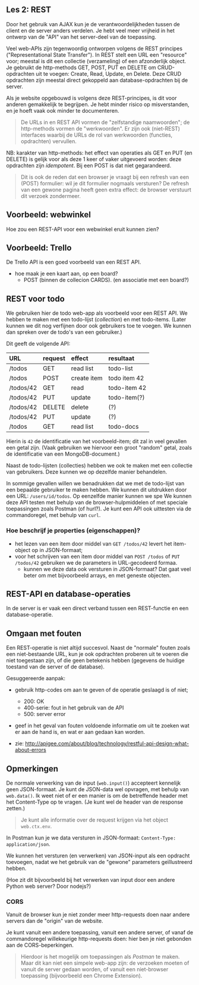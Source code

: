 ## Les 2: REST

Door het gebruik van AJAX kun je de verantwoordelijkheden tussen de client en de server anders verdelen. Je hebt veel meer vrijheid in het ontwerp van de "API" van het server-deel van de toepassing.

Veel web-APIs zijn tegenwoordig ontworpen volgens de REST principes ("Representational State Transfer"). In REST stelt een URL een "resource" voor; meestal is dit een collectie (verzameling) of een afzonderlijk object. Je gebruikt de http-methods GET, POST, PUT en DELETE om CRUD-opdrachten uit te voegen: Create, Read, Update, en Delete. Deze CRUD opdrachten zijn meestal direct gekoppeld aan database-opdrachten bij de server.

Als je website opgebouwd is volgens deze REST-principes, is dit voor anderen gemakkelijk te begrijpen. Je hebt minder risico op misverstanden, en je hoeft vaak ook minder te documenteren.

> De URLs in en REST API vormen de "zelfstandige naamwoorden"; de http-methods vormen de "werkwoorden". Er zijn ook (niet-REST) interfaces waarbij de URLs de rol van werkwoorden (functies, opdrachten) vervullen.

NB: karakter van http-methods: het effect van operaties als GET en PUT (en DELETE) is gelijk voor als deze 1 keer of vaker uitgevoerd worden: deze opdrachten zijn *idempotent*. Bij een POST is dat niet gegarandeerd.

> Dit is ook de reden dat een browser je vraagt bij een refresh van een (POST) formulier: wil je dit formulier nogmaals versturen? De refresh van een gewone pagina heeft geen extra effect: de browser verstuurt dit verzoek zondermeer.

## Voorbeeld: webwinkel

Hoe zou een REST-API voor een webwinkel eruit kunnen zien?

## Voorbeeld: Trello

De Trello API is een goed voorbeeld van een REST API.

* hoe maak je een kaart aan, op een board?
    * POST (binnen de collecion CARDS). (en associatie met een board?)

## REST voor todo

We gebruiken hier de todo web-app als voorbeeld voor een REST API. We hebben te maken met een todo-lijst (*collection*) en met todo-items. (Later kunnen we dit nog verfijnen door ook gebruikers toe te voegen. We kunnen dan spreken over de todo's van een gebruiker.)

Dit geeft de volgende API:

| URL       | request | effect      | resultaat     |
| :---      | :---    | :---        | :---          |
| /todos    | GET     | read list   | todo-list     |
| /todos    | POST    | create item | todo item 42  |
| /todos/42 | GET     | read        | todo-item 42  |
| /todos/42 | PUT     | update      | todo-item(?)  |
| /todos/42 | DELETE  | delete      | (?)           |
| /todos/42 | PUT     | update      | (?)           |
| /todos    | GET     | read list   | todo-docs     |

Hierin is `42` de identificatie van het voorbeeld-item; dit zal in veel gevallen een getal zijn. (Vaak gebruiken we hiervoor een groot "random" getal, zoals de identificatie van een MongoDB-document.)

Naast de todo-lijsten (collecties) hebben we ook te maken met een collectie van gebruikers. Deze kunnen we op dezelfde manier behandelen.

In sommige gevallen willen we benadrukken dat we met de todo-lijst van een bepaalde gebruiker te maken hebben. We kunnen dit uitdrukken door een URL: `/users/id/todos`. Op eenzelfde manier kunnen we spe
We kunnen deze API testen met behulp van de browser-hulpmiddelen of met speciale toepassingen zoals Postman (of hurl?). Je kunt een API ook uittesten via de commandoregel, met behulp van `curl`.

### Hoe beschrijf je properties (eigenschappen)?

* het lezen van een item door middel van `GET /todos/42` levert het item-object op in JSON-formaat;
* voor het schrijven van een item door middel van `POST /todos` of `PUT /todos/42` gebruiken we de parameters in URL-gecodeerd formaa.
    * kunnen we deze data ook versturen in JSON-formaat? Dat gaat veel beter om met bijvoorbeeld arrays, en met geneste objecten.

## REST-API en database-operaties

In de server is er vaak een direct verband tussen een REST-functie en een database-operatie.

## Omgaan met fouten

Een REST-operatie is niet altijd succesvol. Naast de "normale" fouten zoals een niet-bestaande URL, kun je ook opdrachten proberen uit te voeren die niet toegestaan zijn, of die geen betekenis hebben (gegevens de huidige toestand van de server of de database).

Gesuggereerde aanpak:

* gebruik http-codes om aan te geven of de operatie geslaagd is of niet;
    * 200: OK
    * 400-serie: fout in het gebruik van de API
    * 500: server error
* geef in het geval van fouten voldoende informatie om uit te zoeken wat er aan de hand is, en wat er aan gedaan kan worden.


* zie: http://apigee.com/about/blog/technology/restful-api-design-what-about-errors


## Opmerkingen

De normale verwerking van de input (`web.input()`) accepteert kennelijk geen JSON-formaat. Je kunt de JSON-data wel opvragen, met behulp van `web.data()`. Ik weet niet of er een manier is om de betreffende header met het Content-Type op te vragen. (Je kunt wel de header van de response zetten.)

> Je kunt alle informatie over de request krijgen via het object `web.ctx.env`.

In Postman kun je we data versturen in JSON-formaat: `Content-Type: application/json`.

We kunnen het versturen (en verwerken) van JSON-input als een opdracht toevoegen, nadat we het gebruik van de "gewone" parameters geïllustreerd hebben.

(Hoe zit dit bijvoorbeeld bij het verwerken van input door een andere Python web server? Door nodejs?)

### CORS

Vanuit de browser kun je niet zonder meer http-requests doen naar andere servers dan de "origin" van de website.

Je kunt vanuit een andere toepassing, vanuit een andere server, of vanaf de commandoregel willekeurige http-requests doen: hier ben je niet gebonden aan de CORS-beperkingen.

> Hierdoor is het mogelijk om toepassingen als *Postman* te maken. Maar dit kan niet een simpele web-app zijn: de verzoeken moeten of vanuit de server gedaan worden, of vanuit een niet-browser toepassing (bijvoorbeeld een Chrome Extension).

